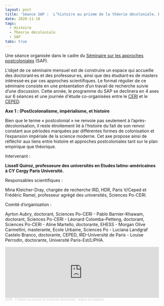 ```yaml
---
layout: post
title: 'Séance SAP :  L’histoire au prisme de la théorie décoloniale. Enjeux et pratiques'
date: 2020-11-10
tags:
  - Histoire
  - Théorie décoloniale
  - SAP
tabs: true
---
```


Une séance organisée dans le cadre du [Séminaire sur les approches
postcoloniales](http://www.sciencespo.fr/ceri/fr/content/seminaire-sur-les-approches-postcoloniales-sap-1)
(SAP).

L’objet de ce séminaire mensuel est de construire un espace qui accueille des
doctorant·es et des professeur·es, ainsi que des étudiant·es de masters
intéressé·es par ces approches scientifiques. Le format régulier de ce
séminaire consiste en une présentation d’un travail de recherche suivie d’une
discussion. Cette année, le programme du SAP se declinera en 4 axes sur 6
séances et une journée d'étude co-organisées entre le
[CERI](http://www.sciencespo.fr/ceri/fr) et le [CEPED](https://www.ceped.org/).

**Axe 1 : (Post)colonalisme, impérialisme, et histoire**

Bien que le terme «&nbsp;postcolonial&nbsp;» ne renvoie pas seulement à
l’après-décolonisation, il reste étroitement lié à l’histoire du fait de son
renvoi constant aux périodes marquées par différentes formes de colonisation et
l’expansion impériale de la science moderne. Cet axe propose ainsi de réfléchir
aux liens entre histoire et approches postcoloniales tant sur le plan empirique
que théorique.

Intervenant :

**Lissell Quiroz, professeure des universités en Etudes latino-américaines à CY
Cergy Paris Université.**

Responsables scientifiques :

Mina Kleicher-Dray, chargée de recherche IRD, HDR, Paris V/Ceped et Frédéric
Ramel, professeur agrégé des universités, Sciences Po-CERI.

Comité d’organisation :

Ayrton Aubry, doctorant, Sciences Po-CERI - Pablo Barnier-Khawam, doctorant,
Sciences Po-CERI - Léonard Colomba-Petteng, doctorant, Sciences Po-CERI - Aline
Martello, doctorante, EHESS -  Morgan Olive Carmellini, masterante, Ecole
Urbaine, Sciences Po - Luciana Landgraf Castelo Branco, doctorante, CEPED,
IRD-Université de Paris -  Louise Perrodin, doctorante, Université
Paris-Est/LIPHA.

<iframe width="100%" height="166" scrolling="no" frameborder="no" allow="autoplay" src="https://w.soundcloud.com/player/?url=https%3A//api.soundcloud.com/tracks/927904945&color=e6142d"></iframe><div style="font-size: 10px; color: #cccccc;line-break: anywhere;word-break: normal;overflow: hidden;white-space: nowrap;text-overflow: ellipsis; font-family: Interstate,Lucida Grande,Lucida Sans Unicode,Lucida Sans,Garuda,Verdana,Tahoma,sans-serif;font-weight: 100;"><a href="https://soundcloud.com/ceri-5" title="CERI" target="_blank" style="color: #cccccc; text-decoration: none;">CERI</a> · <a href="https://soundcloud.com/ceri-5/lhistoire-au-prisme-de-la-theorie-decoloniale-enjeux-et-pratiques" title="L&#x27;histoire au prisme de la théorie décoloniale : enjeux et pratiques" target="_blank" style="color: #cccccc; text-decoration: none;">L&#x27;histoire au prisme de la théorie décoloniale : enjeux et pratiques</a></div>
